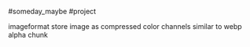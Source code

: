 #someday_maybe #project

imageformat store image as compressed color channels similar to webp alpha chunk
